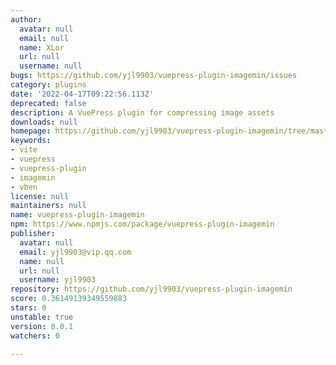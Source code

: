 ```yaml
---
author:
  avatar: null
  email: null
  name: XLor
  url: null
  username: null
bugs: https://github.com/yjl9903/vuepress-plugin-imagemin/issues
category: plugins
date: '2022-04-17T09:22:56.113Z'
deprecated: false
description: A VuePress plugin for compressing image assets
downloads: null
homepage: https://github.com/yjl9903/vuepress-plugin-imagemin/tree/master/#readme
keywords:
- vite
- vuepress
- vuepress-plugin
- imagemin
- vben
license: null
maintainers: null
name: vuepress-plugin-imagemin
npm: https://www.npmjs.com/package/vuepress-plugin-imagemin
publisher:
  avatar: null
  email: yjl9903@vip.qq.com
  name: null
  url: null
  username: yjl9903
repository: https://github.com/yjl9903/vuepress-plugin-imagemin
score: 0.36149139349559883
stars: 0
unstable: true
version: 0.0.1
watchers: 0

---
```


